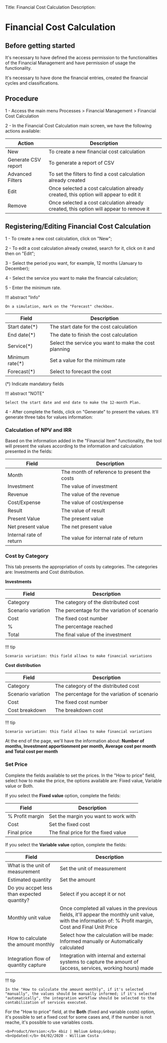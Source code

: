 Title: Financial Cost Calculation
Description:

# Financial Cost Calculation

## Before getting started

It's necessary to have defined the access permission to the functionalities of the Financial Management and have permission of usage the functionality.

It's necessary to have done the financial entries, created the financial cycles and classifications.

## Procedure

1 - Access the main menu Processes > Financial Management > Financial Cost Calculation

2 - In the Financial Cost Calculation main screen, we have the following actions available:

|Action|Description|
|------|-----------|
|New| To create a new financial cost calculation|
|Generate CSV report| To generate a report of CSV|
|Advanced Filters| To set the filters to find a cost calculation already created|
|Edit| Once selected a cost calculation already created, this option will appear to edit it|
|Remove| Once selected a cost calculation already created, this option will appear to remove it|

## Registering/Editing Financial Cost Calculation

1 - To create a new cost calculation, click on "New";

2 - To edit a cost calculation already created, search for it, click on it and then on "Edit";

3 - Select the period you want, for example, 12 months (January to December);

4 - Select the service you want to make the financial calculation;

5 - Enter the minimum rate.

!!! abstract "Info"

    On a simulation, mark on the "Forecast" checkbox.

|Field|Description|
|-----|-----------|
|Start date(\*)| The start date for the cost calculation|
|End date(\*)|The date to finish the cost calculation|
|Service(\*)|Select the service you want to make the cost planning|
|Minimum rate(\*)|Set a value for the minimum rate|
|Forecast(\*)|Select to forecast the cost|

(\*) Indicate mandatory fields

!!! abstract "NOTE"

    Select the start date and end date to make the 12-month Plan.
    
4 - After complete the fields, click on "Generate" to present the values. It'll generate three tabs for values information:

### Calculation of NPV and IRR

Based on the information added in the "Financial Item" functionality, the tool will present the values according to the information and calculation presented in the fields:

|Field|Description|
|-----|-----------|
|Month|The month of reference to present the costs|
|Investment|The value of investment|
|Revenue|The value of the revenue|
|Cost/Expense|The value of cost/expense|
|Result|The value of result|
|Present Value|The present value|
|Net present value| The net present value|
|Internal rate of return|The value for internal rate of return|

### Cost by Category

This tab presents the appropriation of costs by categories. The categories are: Investments and Cost distribution.

**Investments**

|Field|Description|
|-----|-----------|
|Category|The category of the distributed cost|
|Scenario variation|The percentage for the variation of scenario|
|Cost|The fixed cost number|
|%|The percentage reached|
|Total|The final value of the investment|

!!! tip

    Scenario variation: this field allows to make financial variations

**Cost distribution**

|Field|Description|
|-----|-----------|
|Category|The category of the distributed cost|
|Scenario variation|The percentage for the variation of scenario|
|Cost|The fixed cost number|
|Cost breakdown|The breakdown cost|

!!! tip

    Scenario variation: this field allows to make financial variations

At the end of the page, we'll have the information about: **Number of months, Investment apportionment per month, Average cost per month and Total cost per month**

### Set Price

Complete the fields available to set the prices. In the "How to price" field, select how to make the price, the options available are: Fixed value, Variable value or Both.

If you select the **Fixed value** option, complete the fields:

|Field|Description|
|-----|-----------|
|% Profit margin|Set the margin you want to work with|
|Cost|Set the fixed cost|
|Final price|The final price for the fixed value|

If you select the **Variable value** option, complete the fields:

|Field|Description|
|-----|-----------|
|What is the unit of measurement|Set the unit of measurement|
|Estimated quantity|Set the amount|
|Do you accpet less than expected quantity?|Select if you accept it or not|
|Monthly unit value|Once completed all values in the previous fields, it'll appear the monthly unit value, with the information of: % Profit margin, Cost and Final Unit Price|
|How to calculate the amount monthly|Select how the calculation will be made: Informed manually or Automatically calculated|
|Integration flow of quantity capture|Integration with internal and external systems to capture the amount of (access, services, working hours) made|

!!! tip

    In the "How to calculate the amount monthly", if it's selected "manually", the values should be manually informed; if it's selected "automatically", the integration workflow should be selected to the contabilization of services executed.

For the "How to price" field, at the **Both** (fixed and variable costs) option, it's possible to set a fixed cost for some cases and, if the number is not reache, it's possible to use variables costs.

    <b>Product/Version:</b> 4biz | Helium &nbsp;&nbsp;
    <b>Updated:</b> 04/02/2020 - William Costa

